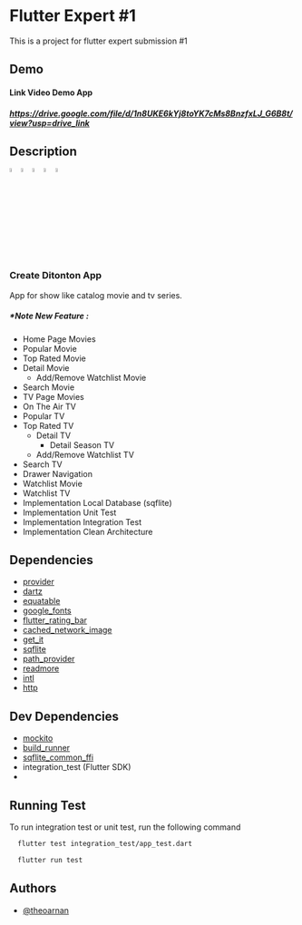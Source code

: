 # Flutter Expert #1
This is a project for flutter expert submission #1

## Demo
#### Link Video Demo App
##### https://drive.google.com/file/d/1n8UKE6kYj8toYK7cMs8BnzfxLJ_G6B8t/view?usp=drive_link

## Description
<img src="https://cdn-icons-png.flaticon.com/512/541/541415.png"  width="4%" height="4%"><img src="https://cdn-icons-png.flaticon.com/512/541/541415.png"  width="4%" height="4%"><img src="https://cdn-icons-png.flaticon.com/512/541/541415.png" width="4%" height="4%"><img src="https://cdn-icons-png.flaticon.com/512/541/541415.png"  width="4%" height="4%"><img src="https://cdn-icons-png.flaticon.com/512/541/541415.png"  width="4%" height="4%">
### Create Ditonton App
App for show like catalog movie and tv series.
##### *Note New Feature :
- Home Page Movies
- Popular Movie
- Top Rated Movie
- Detail Movie
  - Add/Remove Watchlist Movie
- Search Movie
- TV Page Movies
- On The Air TV
- Popular TV
- Top Rated TV
  - Detail TV
    - Detail Season TV
  - Add/Remove Watchlist TV
- Search TV
- Drawer Navigation
- Watchlist Movie
- Watchlist TV
- Implementation Local Database (sqflite)
- Implementation Unit Test
- Implementation Integration Test
- Implementation Clean Architecture

## Dependencies
- [provider](https://pub.dev/packages/provider)
- [dartz](https://pub.dev/packages/dartz)
- [equatable](https://pub.dev/packages/equatable)
- [google_fonts](https://pub.dev/packages/google_fonts)
- [flutter_rating_bar](https://pub.dev/packages/flutter_rating_bar)
- [cached_network_image](https://pub.dev/packages/cached_network_image)
- [get_it](https://pub.dev/packages/get_it)
- [sqflite](https://pub.dev/packages/sqflite)
- [path_provider](https://pub.dev/packages/path_provider)
- [readmore](https://pub.dev/packages/readmore)
- [intl](https://pub.dev/packages/intl)
- [http](https://pub.dev/packages/http)
## Dev Dependencies
- [mockito](https://pub.dev/packages/mockito)
- [build_runner](https://pub.dev/packages/build_runner)
- [sqflite_common_ffi](https://pub.dev/packages/sqflite_common_ffi)
- integration_test (Flutter SDK)
- 
## Running Test
To run integration test or unit test, run the following command
```bash
  flutter test integration_test/app_test.dart
```
```bash
  flutter run test
```

## Authors
- [@theoarnan](https://www.github.com/theoarnan)


